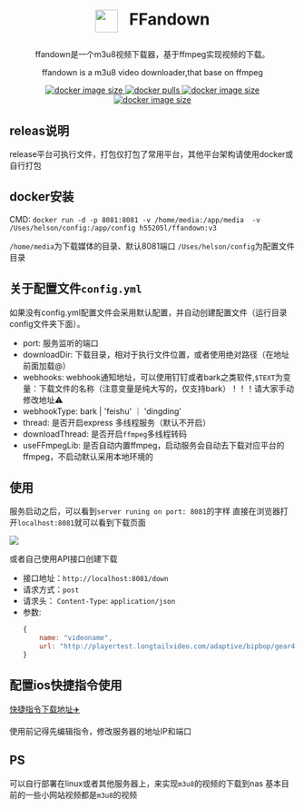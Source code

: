 # <p align="center" style="display: flex;justify-content: center;"><img style="margin-right: 20px; width: 40px;" src="https://pic.kblue.site/picgo/ffandown.svg"/> FFandown</p>

<p align="center">ffandown是一个m3u8视频下载器，基于ffmpeg实现视频的下载。
<p align="center">ffandown is a m3u8 video downloader,that base on ffmpeg</p>
<p align="center">
    <a href="https://hub.docker.com/r/h55205l/ffandown">
        <img alt="docker image size" src="https://img.shields.io/docker/image-size/h55205l/ffandown"/>
    </a>
    <a href="https://hub.docker.com/r/h55205l/ffandown">
        <img alt="docker pulls" src="https://img.shields.io/docker/pulls/h55205l/ffandown?style=social"/>
    </a>
    <a href="https://github.com/helson-lin/ffandown">
        <img alt="docker image size" src="https://img.shields.io/badge/platform-macos%7Clinux%7Cwin-brightgreen"/>
    </a>
     <a href="https://github.com/helson-lin/ffandown">
        <img alt="docker image size" src="https://img.shields.io/github/last-commit/helson-lin/ffandown"/>
    </a>
</p>

## releas说明

release平台可执行文件，打包仅打包了常用平台，其他平台架构请使用docker或自行打包

## docker安装

CMD:  `docker run -d -p 8081:8081 -v /home/media:/app/media  -v /Uses/helson/config:/app/config h55205l/ffandown:v3`

`/home/media`为下载媒体的目录、默认8081端口
`/Uses/helson/config`为配置文件目录

## 关于配置文件`config.yml`

如果没有config.yml配置文件会采用默认配置，并自动创建配置文件（运行目录config文件夹下面）。


- port: 服务监听的端口
- downloadDir: 下载目录，相对于执行文件位置，或者使用绝对路径（在地址前面加载@）
- webhooks: webhook通知地址，可以使用钉钉或者bark之类软件,`$TEXT`为变量：下载文件的名称（注意变量是纯大写的，仅支持bark）！！！请大家手动修改地址⚠️
- webhookType: bark | 'feishu' ｜ 'dingding'
- thread: 是否开启express 多线程服务（默认不开启）
- downloadThread: 是否开启`ffmpeg`多线程转码
- useFFmpegLib: 是否自动内置ffmpeg，启动服务会自动去下载对应平台的ffmpeg，不启动默认采用本地环境的


## 使用

服务启动之后，可以看到`server runing on port: 8081`的字样
直接在浏览器打开`localhost:8081`就可以看到下载页面

![](https://pic.kblue.site/picgo/localhost_8081_.png)


或者自己使用API接口创建下载
- 接口地址：`http://localhost:8081/down`
- 请求方式：`post`
- 请求头： `Content-Type`: `application/json`
- 参数: 
    ```js
    {
        name: "videoname",
        url: "http://playertest.longtailvideo.com/adaptive/bipbop/gear4/prog_index.m3u8"
    }
    ```


## 配置ios快捷指令使用

[快捷指令下载地址✈️](https://www.icloud.com/shortcuts/b185d44fb6574db29c79cb193e5bb079)

使用前记得先编辑指令，修改服务器的地址IP和端口


## PS

可以自行部署在linux或者其他服务器上，来实现`m3u8`的视频的下载到nas
基本目前的一些小网站视频都是`m3u8`的视频
